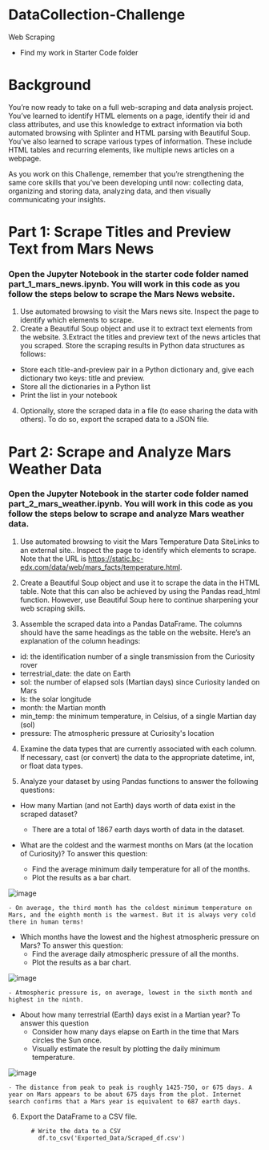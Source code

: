 # DataCollection-Challenge
Web Scraping
- Find my work in Starter Code folder
# Background
You’re now ready to take on a full web-scraping and data analysis project. You’ve learned to identify HTML elements on a page, identify their id and class attributes, and use this knowledge to extract information via both automated browsing with Splinter and HTML parsing with Beautiful Soup. You’ve also learned to scrape various types of information. These include HTML tables and recurring elements, like multiple news articles on a webpage.

As you work on this Challenge, remember that you’re strengthening the same core skills that you’ve been developing until now: collecting data, organizing and storing data, analyzing data, and then visually communicating your insights.

# Part 1: Scrape Titles and Preview Text from Mars News
### Open the Jupyter Notebook in the starter code folder named part_1_mars_news.ipynb. You will work in this code as you follow the steps below to scrape the Mars News website.

1. Use automated browsing to visit the Mars news site. Inspect the page to identify which elements to scrape.
2. Create a Beautiful Soup object and use it to extract text elements from the website.
3.Extract the titles and preview text of the news articles that you scraped. Store the scraping results in Python data structures as follows:
  - Store each title-and-preview pair in a Python dictionary and, give each dictionary two keys: title and preview.
  - Store all the dictionaries in a Python list
  - Print the list in your notebook
4. Optionally, store the scraped data in a file (to ease sharing the data with others). To do so, export the scraped data to a JSON file.


# Part 2: Scrape and Analyze Mars Weather Data
### Open the Jupyter Notebook in the starter code folder named part_2_mars_weather.ipynb. You will work in this code as you follow the steps below to scrape and analyze Mars weather data.

1. Use automated browsing to visit the Mars Temperature Data SiteLinks to an external site.. Inspect the page to identify which elements to scrape. Note that the URL is https://static.bc-edx.com/data/web/mars_facts/temperature.html.


2. Create a Beautiful Soup object and use it to scrape the data in the HTML table. Note that this can also be achieved by using the Pandas read_html function. However, use Beautiful Soup here to continue sharpening your web scraping skills.


3. Assemble the scraped data into a Pandas DataFrame. The columns should have the same headings as the table on the website. Here’s an explanation of the column headings:
  - id: the identification number of a single transmission from the Curiosity rover
  - terrestrial_date: the date on Earth
  - sol: the number of elapsed sols (Martian days) since Curiosity landed on Mars
  - ls: the solar longitude
  - month: the Martian month
  - min_temp: the minimum temperature, in Celsius, of a single Martian day (sol)
  - pressure: The atmospheric pressure at Curiosity's location


4. Examine the data types that are currently associated with each column. If necessary, cast (or convert) the data to the appropriate datetime, int, or float data types.


5. Analyze your dataset by using Pandas functions to answer the following questions:
  
  - How many Martian (and not Earth) days worth of data exist in the scraped dataset?
    - There are a total of 1867 earth days worth of data in the dataset.

  - What are the coldest and the warmest months on Mars (at the location of Curiosity)? To answer this question:
    - Find the average minimum daily temperature for all of the months.
    - Plot the results as a bar chart.
   
![image](https://github.com/Jaynav04/DataCollection-Challenge/assets/130405173/15f50869-660f-424f-87c7-feff8cd6f446)

    - On average, the third month has the coldest minimum temperature on Mars, and the eighth month is the warmest. But it is always very cold there in human terms!

  - Which months have the lowest and the highest atmospheric pressure on Mars? To answer this question:
    - Find the average daily atmospheric pressure of all the months.
    - Plot the results as a bar chart.

![image](https://github.com/Jaynav04/DataCollection-Challenge/assets/130405173/8bd39345-b0b2-484d-b616-0b0fbc6d4ade)

    - Atmospheric pressure is, on average, lowest in the sixth month and highest in the ninth.

  - About how many terrestrial (Earth) days exist in a Martian year? To answer this question
    - Consider how many days elapse on Earth in the time that Mars circles the Sun once.
    - Visually estimate the result by plotting the daily minimum temperature.

![image](https://github.com/Jaynav04/DataCollection-Challenge/assets/130405173/35f50b40-c92d-4455-a76f-09123cc6863f)

    - The distance from peak to peak is roughly 1425-750, or 675 days. A year on Mars appears to be about 675 days from the plot. Internet search confirms that a Mars year is equivalent to 687 earth days.

6. Export the DataFrame to a CSV file.

          # Write the data to a CSV
            df.to_csv('Exported_Data/Scraped_df.csv')

